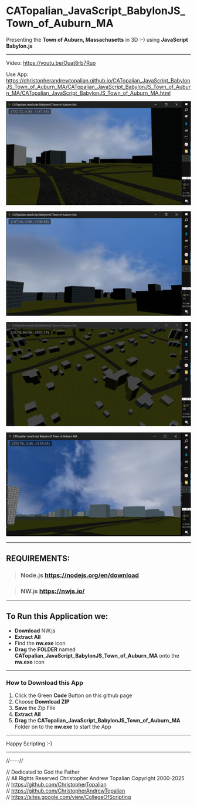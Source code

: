 # CATopalian_JavaScript_BabylonJS_Town_of_Auburn_MA
Presenting the **Town of Auburn, Massachusetts** in 3D :-) using **JavaScript** **Babylon.js**

---

Video: https://youtu.be/Ouat8rb7Ruo

Use App: https://christopherandrewtopalian.github.io/CATopalian_JavaScript_BabylonJS_Town_of_Auburn_MA/CATopalian_JavaScript_BabylonJS_Town_of_Auburn_MA/CATopalian_JavaScript_BabylonJS_Town_of_Auburn_MA.html

![001](CATopalian_JavaScript_BabylonJS_Town_of_Auburn_MA/src/media/textures/screenshots/001.PNG)

![002](CATopalian_JavaScript_BabylonJS_Town_of_Auburn_MA/src/media/textures/screenshots/002.PNG)

![003](CATopalian_JavaScript_BabylonJS_Town_of_Auburn_MA/src/media/textures/screenshots/003.PNG)

![004](CATopalian_JavaScript_BabylonJS_Town_of_Auburn_MA/src/media/textures/screenshots/004.PNG)

---

## REQUIREMENTS:

> ### Node.js https://nodejs.org/en/download

> ### NW.js https://nwjs.io/  

---

## To Run this Application we:
* **Download** NW.js
* **Extract All**
* Find the **nw.exe** icon
* **Drag** the **FOLDER** named **CATopalian_JavaScript_BabylonJS_Town_of_Auburn_MA** onto the **nw.exe** icon  

---

### How to Download this App
1. Click the Green **Code** Button on this github page
2. Choose **Download ZIP**
3. **Save** the Zip File
4. **Extract All**
5. **Drag** the **CATopalian_JavaScript_BabylonJS_Town_of_Auburn_MA** Folder on to the **nw.exe** to start the App

---

Happy Scripting :-)

---

//----//  

// Dedicated to God the Father  
// All Rights Reserved Christopher Andrew Topalian Copyright 2000-2025  
// https://github.com/ChristopherTopalian  
// https://github.com/ChristopherAndrewTopalian  
// https://sites.google.com/view/CollegeOfScripting

